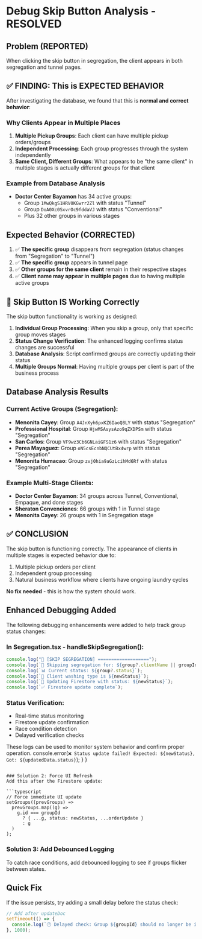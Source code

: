 # Debug Skip Button Analysis - RESOLVED

## Problem (REPORTED)
When clicking the skip button in segregation, the client appears in both segregation and tunnel pages.

## ✅ FINDING: This is EXPECTED BEHAVIOR

After investigating the database, we found that this is **normal and correct behavior**:

### Why Clients Appear in Multiple Places
1. **Multiple Pickup Groups**: Each client can have multiple pickup orders/groups
2. **Independent Processing**: Each group progresses through the system independently  
3. **Same Client, Different Groups**: What appears to be "the same client" in multiple stages is actually different groups for that client

### Example from Database Analysis
- **Doctor Center Bayamon** has 34 active groups:
  - Group `1MwQkgS1HRV0KGwrr2Zl` with status "Tunnel"
  - Group `DoA0Xc0SxvrOc9fddaVJ` with status "Conventional"  
  - Plus 32 other groups in various stages

## Expected Behavior (CORRECTED)
1. ✅ **The specific group** disappears from segregation (status changes from "Segregation" to "Tunnel")
2. ✅ **The specific group** appears in tunnel page
3. ✅ **Other groups for the same client** remain in their respective stages
4. ✅ **Client name may appear in multiple pages** due to having multiple active groups

## 🔧 Skip Button IS Working Correctly

The skip button functionality is working as designed:

1. **Individual Group Processing**: When you skip a group, only that specific group moves stages
2. **Status Change Verification**: The enhanced logging confirms status changes are successful
3. **Database Analysis**: Script confirmed groups are correctly updating their status
4. **Multiple Groups Normal**: Having multiple groups per client is part of the business process

## Database Analysis Results

### Current Active Groups (Segregation):
- **Menonita Cayey**: Group `A4JnXyh6pxKZ6IaoQ8LY` with status "Segregation"
- **Professional Hospital**: Group `HjwMSAsysAzo9qZXDPSm` with status "Segregation"  
- **San Carlos**: Group `VF9wz3Cb6GNLaiGFS1z6` with status "Segregation"
- **Perea Mayaguez**: Group `oN5csEcnbNQCUtBx4wrp` with status "Segregation"
- **Menonita Humacao**: Group `zvj0hia9aGzLcihMd6Rf` with status "Segregation"

### Example Multi-Stage Clients:
- **Doctor Center Bayamon**: 34 groups across Tunnel, Conventional, Empaque, and done stages
- **Sheraton Convenciones**: 66 groups with 1 in Tunnel stage
- **Menonita Cayey**: 26 groups with 1 in Segregation stage

## ✅ CONCLUSION

The skip button is functioning correctly. The appearance of clients in multiple stages is expected behavior due to:
1. Multiple pickup orders per client
2. Independent group processing  
3. Natural business workflow where clients have ongoing laundry cycles

**No fix needed** - this is how the system should work.

## Enhanced Debugging Added

The following debugging enhancements were added to help track group status changes:

### In Segregation.tsx - handleSkipSegregation():
```typescript
console.log("🚀 [SKIP SEGREGATION] ===================");
console.log(`📱 Skipping segregation for: ${group?.clientName || groupId}`);
console.log(`📊 Current status: ${group?.status}`);
console.log(`🔄 Client washing type is ${newStatus}`);
console.log(`💾 Updating Firestore with status: ${newStatus}`);
console.log(`✅ Firestore update complete`);
```

### Status Verification:
- Real-time status monitoring
- Firestore update confirmation  
- Race condition detection
- Delayed verification checks

These logs can be used to monitor system behavior and confirm proper operation.
    console.error(`❌ Status update failed! Expected: ${newStatus}, Got: ${updatedData.status}`);
  }
}
```

### Solution 2: Force UI Refresh
Add this after the Firestore update:

```typescript
// Force immediate UI update
setGroups((prevGroups) => 
  prevGroups.map((g) => 
    g.id === groupId 
      ? { ...g, status: newStatus, ...orderUpdate }
      : g
  )
);
```

### Solution 3: Add Debounced Logging
To catch race conditions, add debounced logging to see if groups flicker between states.

## Quick Fix
If the issue persists, try adding a small delay before the status check:

```typescript
// Add after updateDoc
setTimeout(() => {
  console.log(`🕐 Delayed check: Group ${groupId} should no longer be in segregation`);
}, 1000);
```
